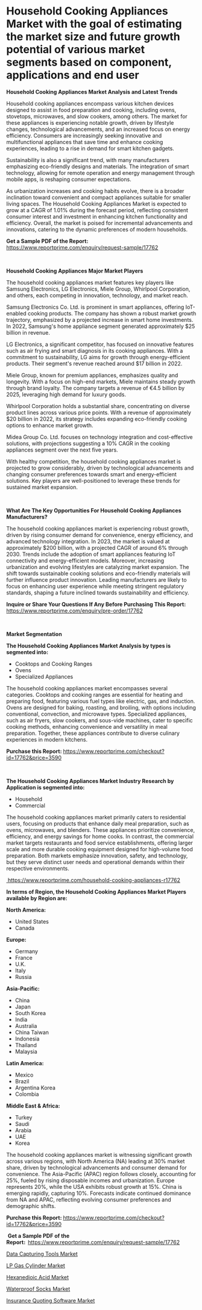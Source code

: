 <p><h1>Household Cooking Appliances Market with the goal of estimating the market size and future growth potential of various market segments based on component, applications and end user</h1></p><p><strong>Household Cooking Appliances Market Analysis and Latest Trends</strong></p>
<p><p>Household cooking appliances encompass various kitchen devices designed to assist in food preparation and cooking, including ovens, stovetops, microwaves, and slow cookers, among others. The market for these appliances is experiencing notable growth, driven by lifestyle changes, technological advancements, and an increased focus on energy efficiency. Consumers are increasingly seeking innovative and multifunctional appliances that save time and enhance cooking experiences, leading to a rise in demand for smart kitchen gadgets. </p><p>Sustainability is also a significant trend, with many manufacturers emphasizing eco-friendly designs and materials. The integration of smart technology, allowing for remote operation and energy management through mobile apps, is reshaping consumer expectations. </p><p>As urbanization increases and cooking habits evolve, there is a broader inclination toward convenient and compact appliances suitable for smaller living spaces. The Household Cooking Appliances Market is expected to grow at a CAGR of 1.01% during the forecast period, reflecting consistent consumer interest and investment in enhancing kitchen functionality and efficiency. Overall, the market is poised for incremental advancements and innovations, catering to the dynamic preferences of modern households.</p></p>
<p><strong>Get a Sample PDF of the Report:&nbsp;</strong> <a href="https://www.reportprime.com/enquiry/request-sample/17762?utm_campaign=100&utm_medium=2&utm_source=Github&utm_content=ia&utm_term=20112024&utm_id=household-cooking-appliances">https://www.reportprime.com/enquiry/request-sample/17762</a></p>
<p>&nbsp;</p>
<p><strong>Household Cooking Appliances Major Market Players</strong></p>
<p><p>The household cooking appliances market features key players like Samsung Electronics, LG Electronics, Miele Group, Whirlpool Corporation, and others, each competing in innovation, technology, and market reach.</p><p>Samsung Electronics Co. Ltd. is prominent in smart appliances, offering IoT-enabled cooking products. The company has shown a robust market growth trajectory, emphasized by a projected increase in smart home investments. In 2022, Samsung's home appliance segment generated approximately $25 billion in revenue.</p><p>LG Electronics, a significant competitor, has focused on innovative features such as air frying and smart diagnosis in its cooking appliances. With a commitment to sustainability, LG aims for growth through energy-efficient products. Their segment's revenue reached around $17 billion in 2022.</p><p>Miele Group, known for premium appliances, emphasizes quality and longevity. With a focus on high-end markets, Miele maintains steady growth through brand loyalty. The company targets a revenue of €4.5 billion by 2025, leveraging high demand for luxury goods.</p><p>Whirlpool Corporation holds a substantial share, concentrating on diverse product lines across various price points. With a revenue of approximately $20 billion in 2022, its strategy includes expanding eco-friendly cooking options to enhance market growth. </p><p>Midea Group Co. Ltd. focuses on technology integration and cost-effective solutions, with projections suggesting a 10% CAGR in the cooking appliances segment over the next five years. </p><p>With healthy competition, the household cooking appliances market is projected to grow considerably, driven by technological advancements and changing consumer preferences towards smart and energy-efficient solutions. Key players are well-positioned to leverage these trends for sustained market expansion.</p></p>
<p>&nbsp;</p>
<p><strong>What Are The Key Opportunities For Household Cooking Appliances Manufacturers?</strong></p>
<p><p>The household cooking appliances market is experiencing robust growth, driven by rising consumer demand for convenience, energy efficiency, and advanced technology integration. In 2023, the market is valued at approximately $200 billion, with a projected CAGR of around 6% through 2030. Trends include the adoption of smart appliances featuring IoT connectivity and energy-efficient models. Moreover, increasing urbanization and evolving lifestyles are catalyzing market expansion. The shift towards sustainable cooking solutions and eco-friendly materials will further influence product innovation. Leading manufacturers are likely to focus on enhancing user experience while meeting stringent regulatory standards, shaping a future inclined towards sustainability and efficiency.</p></p>
<p><strong>Inquire or Share Your Questions If Any Before Purchasing This Report:</strong> <a href="https://www.reportprime.com/enquiry/pre-order/17762?utm_campaign=100&utm_medium=2&utm_source=Github&utm_content=ia&utm_term=20112024&utm_id=household-cooking-appliances">https://www.reportprime.com/enquiry/pre-order/17762</a></p>
<p>&nbsp;</p>
<p><strong>Market Segmentation</strong></p>
<p><strong>The Household Cooking Appliances Market Analysis by types is segmented into:</strong></p>
<p><ul><li>Cooktops and Cooking Ranges</li><li>Ovens</li><li>Specialized Appliances</li></ul></p>
<p><p>The household cooking appliances market encompasses several categories. Cooktops and cooking ranges are essential for heating and preparing food, featuring various fuel types like electric, gas, and induction. Ovens are designed for baking, roasting, and broiling, with options including conventional, convection, and microwave types. Specialized appliances, such as air fryers, slow cookers, and sous-vide machines, cater to specific cooking methods, enhancing convenience and versatility in meal preparation. Together, these appliances contribute to diverse culinary experiences in modern kitchens.</p></p>
<p><strong>Purchase this Report:&nbsp;</strong><a href="https://www.reportprime.com/checkout?id=17762&price=3590&utm_campaign=100&utm_medium=2&utm_source=Github&utm_content=ia&utm_term=20112024&utm_id=household-cooking-appliances">https://www.reportprime.com/checkout?id=17762&price=3590</a></p>
<p>&nbsp;</p>
<p><strong>The Household Cooking Appliances Market Industry Research by Application is segmented into:</strong></p>
<p><ul><li>Household</li><li>Commercial</li></ul></p>
<p><p>The household cooking appliances market primarily caters to residential users, focusing on products that enhance daily meal preparation, such as ovens, microwaves, and blenders. These appliances prioritize convenience, efficiency, and energy savings for home cooks. In contrast, the commercial market targets restaurants and food service establishments, offering larger scale and more durable cooking equipment designed for high-volume food preparation. Both markets emphasize innovation, safety, and technology, but they serve distinct user needs and operational demands within their respective environments.</p></p>
<p><a href="https://www.reportprime.com/household-cooking-appliances-r17762?utm_campaign=100&utm_medium=2&utm_source=Github&utm_content=ia&utm_term=20112024&utm_id=household-cooking-appliances">&nbsp;https://www.reportprime.com/household-cooking-appliances-r17762</a></p>
<p><strong>In terms of Region, the Household Cooking Appliances Market Players available by Region are:</strong></p>
<p>
    <p> <strong> North America: </strong>
        <ul>
            <li>United States</li>
            <li>Canada</li>
        </ul>
        </p> 
    <p> <strong> Europe: </strong>
        <ul>
            <li>Germany</li>
            <li>France</li>
            <li>U.K.</li>
            <li>Italy</li>
            <li>Russia</li>
        </ul>
        </p> 
    <p> <strong> Asia-Pacific: </strong>
        <ul>
            <li>China</li>
            <li>Japan</li>
            <li>South Korea</li>
            <li>India</li>
            <li>Australia</li>
            <li>China Taiwan</li>
            <li>Indonesia</li>
            <li>Thailand</li>
            <li>Malaysia</li>
        </ul>
        </p> 
    <p> <strong> Latin America: </strong>
        <ul>
            <li>Mexico</li>
            <li>Brazil</li>
            <li>Argentina Korea</li>
            <li>Colombia</li>
        </ul>
        </p> 
    <p> <strong> Middle East & Africa: </strong>
        <ul>
            <li>Turkey</li>
            <li>Saudi</li>
            <li>Arabia</li>
            <li>UAE</li>
            <li>Korea</li>
        </ul>
    </p>
    </p>
<p><p>The household cooking appliances market is witnessing significant growth across various regions, with North America (NA) leading at 30% market share, driven by technological advancements and consumer demand for convenience. The Asia-Pacific (APAC) region follows closely, accounting for 25%, fueled by rising disposable incomes and urbanization. Europe represents 20%, while the USA exhibits robust growth at 15%. China is emerging rapidly, capturing 10%. Forecasts indicate continued dominance from NA and APAC, reflecting evolving consumer preferences and demographic shifts.</p></p>
<p><strong>Purchase this Report: </strong><a href="https://www.reportprime.com/checkout?id=17762&price=3590&utm_campaign=100&utm_medium=2&utm_source=Github&utm_content=ia&utm_term=20112024&utm_id=household-cooking-appliances">https://www.reportprime.com/checkout?id=17762&price=3590</a></p>
<p>&nbsp;<strong>Get a Sample PDF of the Report:&nbsp;&nbsp;</strong><a href="https://www.reportprime.com/enquiry/request-sample/17762?utm_campaign=100&utm_medium=2&utm_source=Github&utm_content=ia&utm_term=20112024&utm_id=household-cooking-appliances">https://www.reportprime.com/enquiry/request-sample/17762</a></p>
<p><strong></strong></p>
<p><p><a href="https://issuu.com/reportprime-2/docs/data-capturing-tools-market-size-20_9c11229463f991?utm_campaign=100&utm_medium=2&utm_source=Github&utm_content=ia&utm_term=20112024&utm_id=household-cooking-appliances">Data Capturing Tools Market</a></p><p><a href="https://www.linkedin.com/pulse/lp-gas-cylinder-market-trends-growth-outlook-2024-2031-resampling-afnlc?utm_campaign=100&utm_medium=2&utm_source=Github&utm_content=ia&utm_term=20112024&utm_id=household-cooking-appliances">LP Gas Cylinder Market</a></p><p><a href="https://www.linkedin.com/pulse/hexanedioic-acid-industry-resonance-79-amplification-across-z1rie?utm_campaign=100&utm_medium=2&utm_source=Github&utm_content=ia&utm_term=20112024&utm_id=household-cooking-appliances">Hexanedioic Acid Market</a></p><p><a href="https://github.com/ParvinKhatun77/Market-Research-Report-List-1/blob/main/waterproof-socks-market.md?utm_campaign=100&utm_medium=2&utm_source=Github&utm_content=ia&utm_term=20112024&utm_id=household-cooking-appliances">Waterproof Socks Market</a></p><p><a href="https://issuu.com/reportprime-2/docs/insurance-quoting-software-market-s_44fa6f6fbadfbf?utm_campaign=100&utm_medium=2&utm_source=Github&utm_content=ia&utm_term=20112024&utm_id=household-cooking-appliances">Insurance Quoting Software Market</a></p></p>